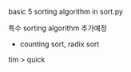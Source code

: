 basic 5 sorting algorithm in sort.py

특수 sorting algorithm 추가예정

- counting sort, radix sort 

tim > quick